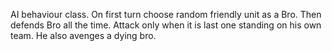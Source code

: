 AI behaviour class. On first turn choose random friendly unit as a Bro. Then defends Bro all the time. Attack only when it is last one standing on his own team.  He also avenges a dying bro.